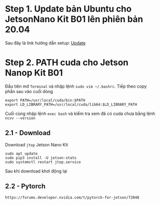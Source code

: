 # Step 1. Update bản Ubuntu cho JetsonNano Kit B01 lên phiên bản 20.04

Sau đây là link hướng dẫn setup: [Update](https://qengineering.eu/install-ubuntu-20.04-on-jetson-nano.html)

# Step 2. PATH cuda cho Jetson Nanop Kit B01

Đầu tiên mở `Terminal` và nhập lệnh `sudo vim ~/.bashrc`. Tiếp theo copy phần sau vào cuối dòng 

```
export PATH=/usr/local/cuda/bin:$PATH
export LD_LIBRARY_PATH=/usr/local/cuda/lib64:$LD_LIBRARY_PATH
```
Cuối cùng nhập lệnh `exec bash` và kiểm tra xem đã có cuda chưa bằng lệnh `ncvv --version`

## 2.1 - Download 
Download `jtop` Jetson Nano Kit 
```
sudo apt update
sudo pip3 install -U jetson-stats
sudo systemctl restart jtop.service   
```

Sau khi download khơi động lại

## 2.2 - Pytorch
```
https://forums.developer.nvidia.com/t/pytorch-for-jetson/72048
```


